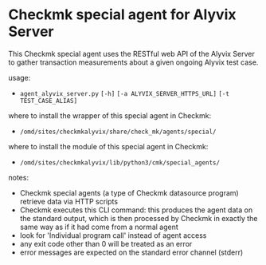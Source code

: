 # Checkmk special agent for Alyvix Server

This Checkmk special agent uses the RESTful web API of the Alyvix Server to
gather transaction measurements about a given ongoing Alyvix test case.

usage:
* `agent_alyvix_server.py` `[-h]`
                           `[-a ALYVIX_SERVER_HTTPS_URL]`
                           `[-t TEST_CASE_ALIAS]`
  
where to install the wrapper of this special agent in Checkmk:
* `/omd/sites/checkmkalyvix/share/check_mk/agents/special/`

where to install the module of this special agent in Checkmk:
* `/omd/sites/checkmkalyvix/lib/python3/cmk/special_agents/`

notes:
* Checkmk special agents (a type of Checkmk datasource program) retrieve data
  via HTTP scripts
* Checkmk executes this CLI command: this produces the agent data on the
  standard output, which is then processed by Checkmk in exactly the same way
  as if it had come from a normal agent
* look for 'Individual program call' instead of agent access
* any exit code other than 0 will be treated as an error
* error messages are expected on the standard error channel (stderr)
